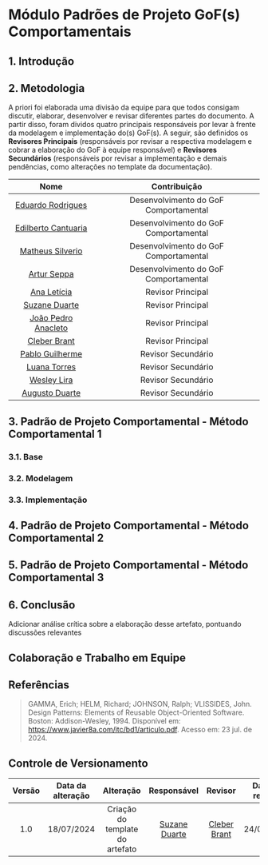 # Módulo Padrões de Projeto GoF(s) Comportamentais

## 1. Introdução 

## 2. Metodologia 

A priori foi elaborada uma divisão da equipe para que todos consigam discutir, elaborar, desenvolver e revisar diferentes partes do documento. A partir disso, foram dividos quatro principais responsáveis por levar à frente da modelagem e implementação do(s) GoF(s). A seguir, são definidos os **Revisores Principais** (responsáveis por revisar a respectiva modelagem e cobrar a elaboração do GoF à equipe responsável) e **Revisores Secundários** (responsáveis por revisar a implementação e demais pendências, como alterações no template da documentação).  

| Nome | Contribuição | 
|:----:|:------------:|
|[Eduardo Rodrigues](https://github.com/Eduardo-RFarias) | Desenvolvimento do GoF Comportamental|
|[Edilberto Cantuaria](https://github.com/edilbertocantuaria) | Desenvolvimento do GoF Comportamental|
|[Matheus Silverio](https://github.com/MattSilverio) | Desenvolvimento do GoF Comportamental| 
|[Artur Seppa](https://github.com/artur-seppa) | Desenvolvimento do GoF Comportamental|
|[Ana Letícia](https://github.com/analeticiaa) | Revisor Principal |
|[Suzane Duarte](https://github.com/suzaneduarte) | Revisor Principal |
|[João Pedro Anacleto](https://github.com/jpanacleto2)| Revisor Principal | 
|[Cleber Brant](https://github.com/CleberBrant) | Revisor Principal |
|[Pablo Guilherme](https://github.com/PabloGJBS) | Revisor Secundário |
|[Luana Torres](https://github.com/luanatorress) | Revisor Secundário |
|[Wesley Lira](https://github.com/Weslin-0101) | Revisor Secundário | 
|[Augusto Duarte](https://github.com/Augcamp)  | Revisor Secundário |

## 3. Padrão de Projeto Comportamental - Método Comportamental 1

### 3.1. Base

### 3.2. Modelagem

### 3.3. Implementação 

## 4. Padrão de Projeto Comportamental - Método Comportamental 2 

## 5. Padrão de Projeto Comportamental - Método Comportamental 3

## 6. Conclusão 

Adicionar análise crítica sobre a elaboração desse artefato, pontuando discussões relevantes

## Colaboração e Trabalho em Equipe

## Referências

> GAMMA, Erich; HELM, Richard; JOHNSON, Ralph; VLISSIDES, John. Design Patterns: Elements of Reusable Object-Oriented Software. Boston: Addison-Wesley, 1994. Disponível em: <https://www.javier8a.com/itc/bd1/articulo.pdf>. Acesso em: 23 jul. de 2024.


## Controle de Versionamento 

| Versão | Data da alteração |      Alteração      |     Responsável     |                     Revisor                      | Data de revisão |
| :----: | :---------------: | :-----------------: | :-----------------: | :----------------------------------------------: | :-------------: |
|  1.0   |    18/07/2024     | Criação do template do artefato | [Suzane Duarte](https://github.com/suzaneduarte) | [Cleber Brant](https://github.com/CleberBrant) |    24/07/2024    |
